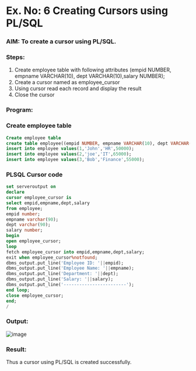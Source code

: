 # Ex. No: 6 Creating Cursors using PL/SQL

### AIM: To create a cursor using PL/SQL.

### Steps:
1. Create employee table with following attributes (empid NUMBER, empname VARCHAR(10), dept VARCHAR(10),salary NUMBER);
2. Create a cursor named as employee_cursor
3. Using cursor read each record and display the result
4. Close the cursor

### Program:
### Create employee table
```sql
Create employee table
create table employee((empid NUMBER, empname VARCHAR(10), dept VARCHAR(10),salary NUMBER);
insert into employee values(1,'John','HR',50000);
insert into employee values(2,'joe','IT',65000);
insert into employee values(3,'Bob','Finance',55000);
```
### PLSQL Cursor code
```sql
set serveroutput on 
declare
cursor employee_cursor is
select empid,empname,dept,salary
from employee;
empid number;
empname varchar(90);
dept varchar(90);
salary number;
begin
open employee_cursor;
loop
fetch employee_cursor into empid,empname,dept,salary;
exit when employee_cursor%notfound;
dbms_output.put_line('Employee ID: '||empid);
dbms_output.put_line('Employee Name: '||empname);
dbms_output.put_line('Department: '||dept);
dbms_output.put_line('Salary: '||salary);
dbms_output.put_line('------------------------');
end loop;
close employee_cursor;
end;
/
```

### Output:
![image](https://github.com/Kousalya22008930/Ex-no-6-Creating-Cursors-using-PL-SQL/assets/119389108/758432be-0d0d-4c18-a202-d140c90804d7)


### Result:
Thus a cursor using PL/SQL is created successfully.
